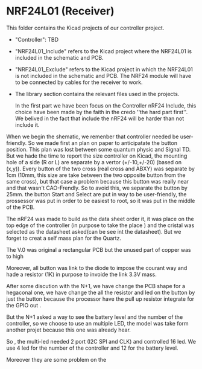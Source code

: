 # NRF24L01 (Receiver)

This folder contains the Kicad projects of our controller project.
- "Controller": TBD
- "NRF24L01_Include" refers to the Kicad project where the NRF24L01 is included in the schematic and PCB.
- "NRF24L01_Exclude" refers to the Kicad project in which the NRF24L01 is not included in the schematic and PCB. The NRF24 module will have to be connected by cables for the receiver to work.
- The library section contains the relevant files used in the projects.

    In the first part we have been focus on the Controller nRF24 Include, this choice have been made by the faith in the credo ''the hard part first''. We belived in the fact that include the nRF24 will
 be harder than not include it.

When we begin the shematic, we remenber that controller needed be user-friendly. So we made first an plan on paper to anticipatate the button position. This plan was lost between some quantum physic and Signal TD. But we hade the time to report the size controller on Kicad, the mounting hole of a side (R or L) are separate by a vertor (+/-10,+/-20) (based on (x,y)). Every button of the two cross (real cross and ABXY) was separate by 1cm (10mm, this size are take between the two opposite button from the same cross), but that case a problem because this button was really near and that wasn't CAO-Frendly. So to avoid this, we separate the button by 25mm. the button Start and Select are put in way to be user-friendly, the prossessor was put in order to be easiest to root, so it was put in the middle of the PCB.

The nRF24 was made to build as the data sheet order it, it was place on the top edge of the controller (in purpose to take the place ) and the cristal was selected as the datasheet asked(can be see int the datasheet). But we forget to creat a self mass plan for the Quartz.

The V.0 was original a rectangular PCB but the unused part of copper was to high

Moreover, all button was link to the diode to impose the courant way and hade a resistor (1K) in purpose to invoide the link 3.3V mass.

After some discution with the N+1, we have change the PCB shape for a hegaconal one, we have change the all the resistor and led on the button by just the button because the processor have the pull up resistor integrate for the GPIO out .

But the N+1 asked a way to see the battery level and the number of the controller, so we choose to use an multiple LED, the model was take form another projet because this one was already hear.

So , the multi-led needed 2 port (I2C SPI and CLK) and controlled 16 led. We use 4 led for the number of the controller and 12 for the battery level.

Moreover they are some problem on the 

